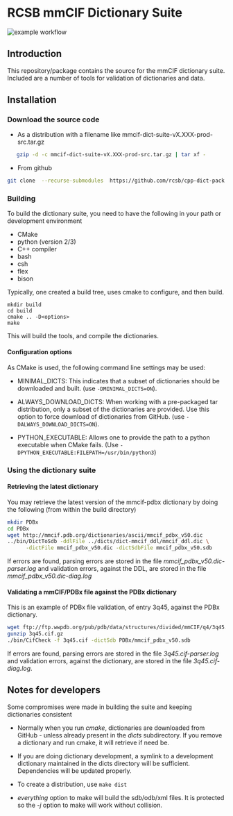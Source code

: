 # RCSB mmCIF Dictionary Suite

![example workflow](https://github.com/rcsb/cpp-dict-pack/workflows/Testing/badge.svg)

## Introduction

This repository/package contains the source for the mmCIF dictionary suite.  Included are a number of tools for validation of dictionaries and data.

## Installation

### Download the source code

* As a distribution with a filename like mmcif-dict-suite-vX.XXX-prod-src.tar.gz
```bash
   gzip -d -c mmcif-dict-suite-vX.XXX-prod-src.tar.gz | tar xf -
```
   
* From github 

```bash
git clone  --recurse-submodules  https://github.com/rcsb/cpp-dict-pack.git

```

### Building
To build the dictionary suite, you need to have the following in your path or development environment

* CMake
* python (version 2/3)
* C++ compiler
* bash
* csh
* flex
* bison

Typically, one created a build tree, uses cmake to configure, and then build.

```
mkdir build
cd build
cmake .. -D<options>
make
```

This will build the tools, and compile the dictionaries.

#### Configuration options
As CMake is used, the following command line settings may be used:

* MINIMAL\_DICTS:  This indicates that a subset of dictionaries should be downloaded and built. (use ```-DMINIMAL_DICTS=ON```).

* ALWAYS\_DOWNLOAD\_DICTS: When working with a pre-packaged tar distribution, only a subset of the dictionaries are provided. Use this option to force download of dictionaries from GitHub. (use ```-DALWAYS_DOWNLOAD_DICTS=ON```).

* PYTHON\_EXECUTABLE: Allows one to provide the path to a python executable when CMake fails. (Use ```-DPYTHON_EXECUTABLE:FILEPATH=/usr/bin/python3```)

### Using the dictionary suite

#### Retrieving the latest dictionary

You may retrieve the latest version of the mmcif-pdbx dictionary by doing the following (from within the build directory)

```bash
mkdir PDBx
cd PDBx
wget http://mmcif.pdb.org/dictionaries/ascii/mmcif_pdbx_v50.dic
../bin/DictToSdb -ddlFile ../dicts/dict-mmcif_ddl/mmcif_ddl.dic \
      -dictFile mmcif_pdbx_v50.dic -dictSdbFile mmcif_pdbx_v50.sdb

```

If errors are found, parsing errors are stored in the file *mmcif\_pdbx\_v50.dic-parser.log* and validation errors, against the DDL, are stored in the file *mmcif\_pdbx\_v50.dic-diag.log*
    
#### Validating a mmCIF/PDBx file against the PDBx dictionary

This is an example of PDBx file validation, of entry 3q45, against the PDBx dictionary.

```bash
wget ftp://ftp.wwpdb.org/pub/pdb/data/structures/divided/mmCIF/q4/3q45.cif.gz
gunzip 3q45.cif.gz
./bin/CifCheck -f 3q45.cif -dictSdb PDBx/mmcif_pdbx_v50.sdb
```

If errors are found, parsing errors are stored in the file *3q45.cif-parser.log* and validation errors, against the dictionary, are stored in the file *3q45.cif-diag.log*.


## Notes for developers
Some compromises were made in building the suite and keeping dictionaries consistent

* Normally when you run *cmake*, dictionaries are downloaded from GitHub - unless already present in the *dicts* subdirectory.  If you remove a dictionary and run cmake, it will retrieve if need be.

* If you are doing dictionary development, a symlink to a development dictionary maintained in the dicts directory will be sufficient.  Dependencies will be updated properly.

* To create a distribution, use `make dist`

* *everything* option to make will build the sdb/odb/xml files.  It is protected so the *-j* option to make will work without collision.

